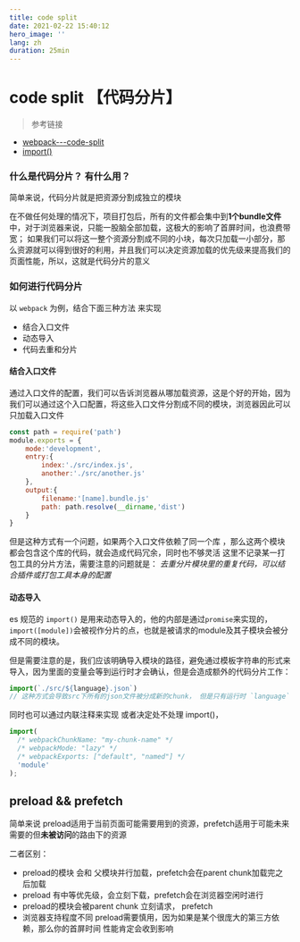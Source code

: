 ```yaml
---
title: code split
date: 2021-02-22 15:40:12
hero_image: ''
lang: zh
duration: 25min
---
```


# code split 【代码分片】

> 参考链接
- [webpack---code-split](https://webpack.js.org/guides/code-splitting/)
- [import()](https://webpack.js.org/api/module-methods/#import-1)
### 什么是代码分片？ 有什么用？
简单来说，代码分片就是把资源分割成独立的模块

在不做任何处理的情况下，项目打包后，所有的文件都会集中到**1个bundle文件**中，对于浏览器来说，只能一股脑全部加载，这极大的影响了首屏时间，也浪费带宽；
如果我们可以将这一整个资源分割成不同的小块，每次只加载一小部分，那么资源就可以得到很好的利用，并且我们可以决定资源加载的优先级来提高我们的页面性能，所以，这就是代码分片的意义

### 如何进行代码分片

以 `webpack` 为例，结合下面三种方法 来实现
- 结合入口文件
- 动态导入
- 代码去重和分片

#### 结合入口文件

通过入口文件的配置，我们可以告诉浏览器从哪加载资源，这是个好的开始，因为我们可以通过这个入口配置，将这些入口文件分割成不同的模块，浏览器因此可以只加载入口文件


```js
const path = require('path')
module.exports = {
    mode:'development',
    entry:{
        index:'./src/index.js',
        another:'./src/another.js'
    },
    output:{
        filename:'[name].bundle.js'
        path: path.resolve(__dirname,'dist')
    }
}
```

但是这种方式有一个问题，如果两个入口文件依赖了同一个库 ，那么这两个模块都会包含这个库的代码，就会造成代码冗余，同时也不够灵活
这里不记录某一打包工具的分片方法，需要注意的问题就是： 
 *去重分片模块里的重复代码，可以结合插件或打包工具本身的配置*


#### 动态导入

es 规范的 `import()` 是用来动态导入的，他的内部是通过`promise`来实现的，`import([module])`会被视作分片的点，也就是被请求的module及其子模块会被分成不同的模块。

但是需要注意的是，我们应该明确导入模块的路径，避免通过模板字符串的形式来导入，因为里面的变量会等到运行时才会确认，但是会造成额外的代码分片工作：

```js
import(`./src/${language}.json`)
// 这种方式会导致src下所有的json文件被分成新的chunk， 但是只有运行时 `language` 确认时 会引入对应的chunk， 但是会造成额外的分片工作
```

同时也可以通过内联注释来实现 或者决定处不处理 import()，
```js
import(
  /* webpackChunkName: "my-chunk-name" */
  /* webpackMode: "lazy" */
  /* webpackExports: ["default", "named"] */
  'module'
);
```


## preload && prefetch

简单来说 preload适用于当前页面可能需要用到的资源，prefetch适用于可能未来需要的但**未被访问**的路由下的资源

二者区别：

- preload的模块 会和 父模块并行加载，prefetch会在parent chunk加载完之后加载
- preload 有中等优先级，会立刻下载，prefetch会在浏览器空闲时进行
- preload的模块会被parent chunk 立刻请求， prefetch
- 浏览器支持程度不同
preload需要慎用，因为如果是某个很庞大的第三方依赖，那么你的首屏时间 性能肯定会收到影响



